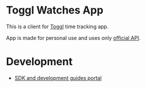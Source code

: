 # Toggl Watches App
This is a client for [Toggl](https://www.toggl.com/) time tracking app.

App is made for personal use and uses only [official API](https://github.com/toggl/toggl_api_docs/blob/master/toggl_api.md).

# Development
* [SDK and development guides portal](https://dev.fitbit.com/)
